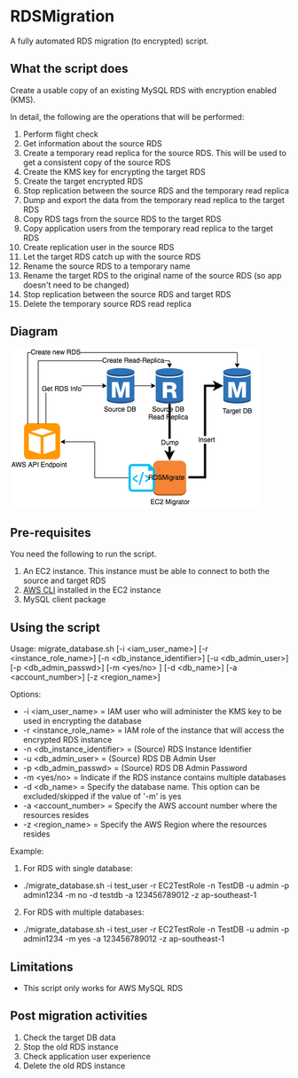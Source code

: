 # RDSMigration
A fully automated RDS migration (to encrypted) script.

## What the script does
Create a usable copy of an existing MySQL RDS with encryption enabled (KMS).

In detail, the following are the operations that will be performed:
1. Perform flight check
2. Get information about the source RDS
3. Create a temporary read replica for the source RDS. This will be used to get a consistent copy of the source RDS
4. Create the KMS key for encrypting the target RDS
5. Create the target encrypted RDS
6. Stop replication between the source RDS and the temporary read replica
7. Dump and export the data from the temporary read replica to the target RDS
8. Copy RDS tags from the source RDS to the target RDS
9. Copy application users from the temporary read replica to the target RDS
10. Create replication user in the source RDS
11. Let the target RDS catch up with the source RDS
12. Rename the source RDS to a temporary name
13. Rename the target RDS to the original name of the source RDS (so app doesn't need to be changed)
14. Stop replication between the source RDS and target RDS
15. Delete the temporary source RDS read replica


## Diagram
![RDSMigrate Diagram](https://raw.githubusercontent.com/VoyagerInnovations/RDSMigration/master/images/rdsmigrate.png)

## Pre-requisites
You need the following to run the script.

1. An EC2 instance. This instance must be able to connect to both the source and target RDS
2. [AWS CLI](https://aws.amazon.com/cli/) installed in the EC2 instance
3. MySQL client package

## Using the script
Usage: migrate_database.sh [-i <iam_user_name>] [-r <instance_role_name>] [-n <db_instance_identifier>] [-u <db_admin_user>] [-p <db_admin_passwd>] [-m <yes/no> ] [-d <db_name>] [-a <account_number>] [-z <region_name>]

Options:
-  -i <iam_user_name>            = IAM user who will administer the KMS key to be used in encrypting the database
-  -r <instance_role_name>       = IAM role of the instance that will access the encrypted RDS instance
-  -n <db_instance_identifier>   = (Source) RDS Instance Identifier
-  -u <db_admin_user>            = (Source) RDS DB Admin User
-  -p <db_admin_passwd>          = (Source) RDS DB Admin Password
-  -m <yes/no>                   = Indicate if the RDS instance contains multiple databases
-  -d <db_name>                  = Specify the database name. This option can be excluded/skipped if the value of '-m' is yes
-  -a <account_number>           = Specify the AWS account number where the resources resides
-  -z <region_name>                   = Specify the AWS Region where the resources resides

Example:

1. For RDS with single database:
- ./migrate_database.sh -i test_user -r EC2TestRole -n TestDB -u admin -p admin1234 -m no -d testdb -a 123456789012 -z ap-southeast-1

2. For RDS with multiple databases:
- ./migrate_database.sh -i test_user -r EC2TestRole -n TestDB -u admin -p admin1234 -m yes -a 123456789012 -z ap-southeast-1

## Limitations
- This script only works for AWS MySQL RDS

## Post migration activities
1. Check the target DB data
2. Stop the old RDS instance
3. Check application user experience
4. Delete the old RDS instance 
